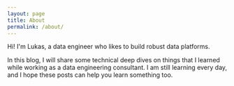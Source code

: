 ```yaml
---
layout: page
title: About
permalink: /about/
---
```


Hi! I'm Lukas, a data engineer who likes to build robust data platforms.

In this blog, I will share some technical deep dives on things that I learned while working as a data engineering consultant. I am still learning every day, and I hope these posts can help you learn something too.